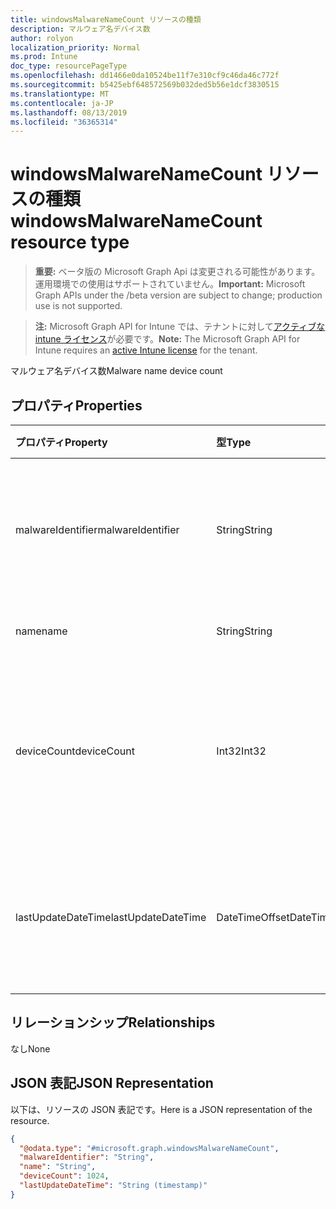```yaml
---
title: windowsMalwareNameCount リソースの種類
description: マルウェア名デバイス数
author: rolyon
localization_priority: Normal
ms.prod: Intune
doc_type: resourcePageType
ms.openlocfilehash: dd1466e0da10524be11f7e310cf9c46da46c772f
ms.sourcegitcommit: b5425ebf648572569b032ded5b56e1dcf3830515
ms.translationtype: MT
ms.contentlocale: ja-JP
ms.lasthandoff: 08/13/2019
ms.locfileid: "36365314"
---
```

# <a name="windowsmalwarenamecount-resource-type"></a><span data-ttu-id="79b1f-103">windowsMalwareNameCount リソースの種類</span><span class="sxs-lookup"><span data-stu-id="79b1f-103">windowsMalwareNameCount resource type</span></span>

> <span data-ttu-id="79b1f-104">**重要:** ベータ版の Microsoft Graph Api は変更される可能性があります。運用環境での使用はサポートされていません。</span><span class="sxs-lookup"><span data-stu-id="79b1f-104">**Important:** Microsoft Graph APIs under the /beta version are subject to change; production use is not supported.</span></span>

> <span data-ttu-id="79b1f-105">**注:** Microsoft Graph API for Intune では、テナントに対して[アクティブな intune ライセンス](https://go.microsoft.com/fwlink/?linkid=839381)が必要です。</span><span class="sxs-lookup"><span data-stu-id="79b1f-105">**Note:** The Microsoft Graph API for Intune requires an [active Intune license](https://go.microsoft.com/fwlink/?linkid=839381) for the tenant.</span></span>

<span data-ttu-id="79b1f-106">マルウェア名デバイス数</span><span class="sxs-lookup"><span data-stu-id="79b1f-106">Malware name device count</span></span>

## <a name="properties"></a><span data-ttu-id="79b1f-107">プロパティ</span><span class="sxs-lookup"><span data-stu-id="79b1f-107">Properties</span></span>
|<span data-ttu-id="79b1f-108">プロパティ</span><span class="sxs-lookup"><span data-stu-id="79b1f-108">Property</span></span>|<span data-ttu-id="79b1f-109">型</span><span class="sxs-lookup"><span data-stu-id="79b1f-109">Type</span></span>|<span data-ttu-id="79b1f-110">説明</span><span class="sxs-lookup"><span data-stu-id="79b1f-110">Description</span></span>|
|:---|:---|:---|
|<span data-ttu-id="79b1f-111">malwareIdentifier</span><span class="sxs-lookup"><span data-stu-id="79b1f-111">malwareIdentifier</span></span>|<span data-ttu-id="79b1f-112">String</span><span class="sxs-lookup"><span data-stu-id="79b1f-112">String</span></span>|<span data-ttu-id="79b1f-113">一意の識別子。</span><span class="sxs-lookup"><span data-stu-id="79b1f-113">The unique identifier.</span></span> <span data-ttu-id="79b1f-114">これは、マルウェアの識別子です。</span><span class="sxs-lookup"><span data-stu-id="79b1f-114">This is malware identifier</span></span>|
|<span data-ttu-id="79b1f-115">name</span><span class="sxs-lookup"><span data-stu-id="79b1f-115">name</span></span>|<span data-ttu-id="79b1f-116">String</span><span class="sxs-lookup"><span data-stu-id="79b1f-116">String</span></span>|<span data-ttu-id="79b1f-117">マルウェアの名前</span><span class="sxs-lookup"><span data-stu-id="79b1f-117">Malware name</span></span>|
|<span data-ttu-id="79b1f-118">deviceCount</span><span class="sxs-lookup"><span data-stu-id="79b1f-118">deviceCount</span></span>|<span data-ttu-id="79b1f-119">Int32</span><span class="sxs-lookup"><span data-stu-id="79b1f-119">Int32</span></span>|<span data-ttu-id="79b1f-120">このマルウェアに対してマルウェアが予期しないデバイスの数</span><span class="sxs-lookup"><span data-stu-id="79b1f-120">Count of devices with malware dectected for this malware</span></span>|
|<span data-ttu-id="79b1f-121">lastUpdateDateTime</span><span class="sxs-lookup"><span data-stu-id="79b1f-121">lastUpdateDateTime</span></span>|<span data-ttu-id="79b1f-122">DateTimeOffset</span><span class="sxs-lookup"><span data-stu-id="79b1f-122">DateTimeOffset</span></span>|<span data-ttu-id="79b1f-123">デバイス数の最終更新のタイムスタンプ (UTC)</span><span class="sxs-lookup"><span data-stu-id="79b1f-123">The Timestamp of the last update for the device count in UTC</span></span>|

## <a name="relationships"></a><span data-ttu-id="79b1f-124">リレーションシップ</span><span class="sxs-lookup"><span data-stu-id="79b1f-124">Relationships</span></span>
<span data-ttu-id="79b1f-125">なし</span><span class="sxs-lookup"><span data-stu-id="79b1f-125">None</span></span>

## <a name="json-representation"></a><span data-ttu-id="79b1f-126">JSON 表記</span><span class="sxs-lookup"><span data-stu-id="79b1f-126">JSON Representation</span></span>
<span data-ttu-id="79b1f-127">以下は、リソースの JSON 表記です。</span><span class="sxs-lookup"><span data-stu-id="79b1f-127">Here is a JSON representation of the resource.</span></span>
<!-- {
  "blockType": "resource",
  "@odata.type": "microsoft.graph.windowsMalwareNameCount"
}
-->
``` json
{
  "@odata.type": "#microsoft.graph.windowsMalwareNameCount",
  "malwareIdentifier": "String",
  "name": "String",
  "deviceCount": 1024,
  "lastUpdateDateTime": "String (timestamp)"
}
```



